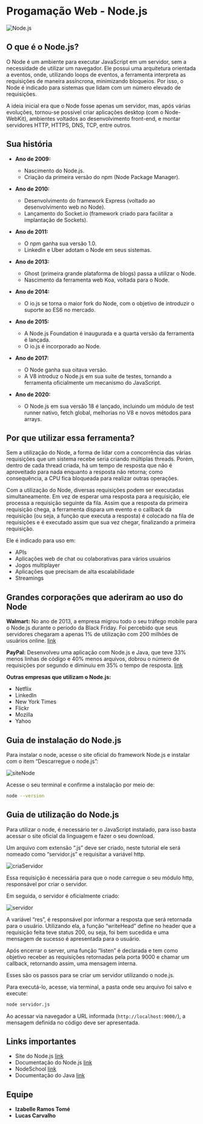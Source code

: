 # Progamação Web - Node.js

![Node.js](https://github.com/izaramos/nodejs/blob/main/logoNode.png)

## O que é o Node.js?

O Node é um ambiente para executar JavaScript em um servidor, sem a necessidade de utilizar um navegador. Ele possui uma arquitetura orientada a eventos, onde, utilizando loops de eventos, a ferramenta interpreta as requisições de maneira assíncrona, minimizando bloqueios. Por isso, o Node é indicado para sistemas que lidam com um número elevado de requisições.

A ideia inicial era que o Node fosse apenas um servidor, mas, após várias evoluções, tornou-se possível criar aplicações desktop (com o Node-WebKit), ambientes voltados ao desenvolvimento front-end, e montar servidores HTTP, HTTPS, DNS, TCP, entre outros.

## Sua história

- **Ano de 2009:**
  - Nascimento do Node.js.
  - Criação da primeira versão do npm (Node Package Manager).

- **Ano de 2010:**
  - Desenvolvimento do framework Express (voltado ao desenvolvimento web no Node).
  - Lançamento do Socket.io (framework criado para facilitar a implantação de Sockets).

- **Ano de 2011:**
  - O npm ganha sua versão 1.0.
  - LinkedIn e Uber adotam o Node em seus sistemas.

- **Ano de 2013:**
  - Ghost (primeira grande plataforma de blogs) passa a utilizar o Node.
  - Nascimento da ferramenta web Koa, voltada para o Node.

- **Ano de 2014:**
  - O io.js se torna o maior fork do Node, com o objetivo de introduzir o suporte ao ES6 no mercado.

- **Ano de 2015:**
  - A Node.js Foundation é inaugurada e a quarta versão da ferramenta é lançada.
  - O io.js é incorporado ao Node.

- **Ano de 2017:**
  - O Node ganha sua oitava versão.
  - A V8 introduz o Node.js em sua suíte de testes, tornando a ferramenta oficialmente um mecanismo do JavaScript.

- **Ano de 2020:**
  - O Node.js em sua versão 18 é lançado, incluindo um módulo de test runner nativo, fetch global, melhorias no V8 e novos métodos para arrays.

## Por que utilizar essa ferramenta?

Sem a utilização do Node, a forma de lidar com a concorrência das várias requisições que um sistema recebe seria criando múltiplas threads. Porém, dentro de cada thread criada, há um tempo de resposta que não é aproveitado para nada enquanto a resposta não retorna; como consequência, a CPU fica bloqueada para realizar outras operações.

Com a utilização do Node, diversas requisições podem ser executadas simultaneamente. Em vez de esperar uma resposta para a requisição, ele processa a requisição seguinte da fila. Assim que a resposta da primeira requisição chega, a ferramenta dispara um evento e o callback da requisição (ou seja, a função que executa a resposta) é colocado na fila de requisições e é executado assim que sua vez chegar, finalizando a primeira requisição.

Ele é indicado para uso em:
- APIs
- Aplicações web de chat ou colaborativas para vários usuários
- Jogos multiplayer
- Aplicações que precisam de alta escalabilidade
- Streamings

## Grandes corporações que aderiram ao uso do Node

**Walmart:** No ano de 2013, a empresa migrou todo o seu tráfego mobile para o Node.js durante o período da Black Friday. Foi percebido que seus servidores chegaram a apenas 1% de utilização com 200 milhões de usuários online. [link](https://dejanglozic.com/2014/03/04/nodeday-2014/)

**PayPal:** Desenvolveu uma aplicação com Node.js e Java, que teve 33% menos linhas de código e 40% menos arquivos, dobrou o número de requisições por segundo e diminuiu em 35% o tempo de resposta. [link](https://medium.com/paypal-tech/node-js-at-paypal-4e2d1d08ce4f)

**Outras empresas que utilizam o Node.js:**
- Netflix
- LinkedIn
- New York Times
- Flickr
- Mozilla
- Yahoo

## Guia de instalação do Node.js

Para instalar o node, acesse o site oficial do framework Node.js e instalar com o item “Descarregue o node.js”:

![siteNode](https://github.com/izaramos/nodejs/blob/main/siteNode.png)

Acesse o seu terminal e confirme a instalação por meio de:
   ```bash
   node --version
   ```

## Guia de utilização do Node.js

Para utilizar o node, é necessário ter o JavaScript instalado, para isso basta acessar o site oficial da linguagem e fazer o seu download.

Um arquivo com extensão “.js” deve ser criado, neste tutorial ele será nomeado como “servidor.js” e requisitar a variável http.

![criaServidor](https://github.com/izaramos/nodejs/blob/main/criaServidor.png)

Essa requisição é necessária para que o node carregue o seu módulo http, responsável por criar o servidor.

Em seguida, o servidor é oficialmente criado:

![servidor](https://github.com/izaramos/nodejs/blob/main/servidor.png)

A variável “res”, é responsável por informar a resposta que será retornada para o usuário.
Utilizando ela, a função “writeHead” define no header que a requisição feita teve status 200, ou seja, foi bem sucedida e uma mensagem de sucesso é apresentada para o usuário.

Após encerrar o server, uma função “listen” é declarada e tem como objetivo receber as requisições retornadas pela porta 9000 e chamar um callback, retornando assim, uma mensagem interna.

Esses são os passos para se criar um servidor utilizando o node.js.

Para executá-lo, acesse, via terminal, a pasta onde seu arquivo foi salvo e execute:
   ```bash
   node servidor.js
   ```

Ao acessar via navegador a URL informada (`http://localhost:9000/`), a mensagem definida no código deve ser apresentada.

## Links importantes
- Site do Node.js [link](https://nodejs.org/pt)
- Documentação do Node.js [link](https://nodejs.org/api/)
- NodeSchool [link](https://nodeschool.io/pt-br/)
- Documentação do Java [link](https://www.java.com/pt-BR/download/ie_manual.jsp?locale=pt_BR)

## Equipe

- **Izabelle Ramos Tomé**
- **Lucas Carvalho**